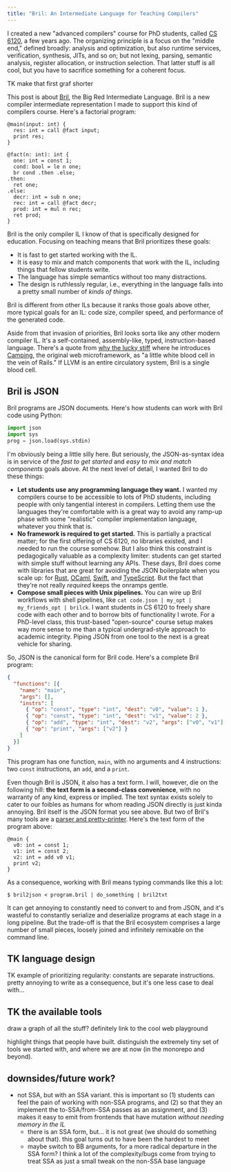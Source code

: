 ```yaml
---
title: "Bril: An Intermediate Language for Teaching Compilers"
---
```

I created a new "advanced compilers" course for PhD students, called [CS 6120][cs6120], a few years ago.
The organizing principle is a focus on the "middle end," defined broadly:
analysis and optimization, but also runtime services, verification, synthesis, JITs, and so on;
but not lexing, parsing, semantic analysis, register allocation, or instruction selection.
That latter stuff is all cool, but you have to sacrifice something for a coherent focus.

TK make that first graf shorter

This post is about [Bril][], the Big Red Intermediate Language.
Bril is a new compiler intermediate representation I made to support this kind of compilers course.
Here's a factorial program:

```bril
@main(input: int) {
  res: int = call @fact input;
  print res;
}

@fact(n: int): int {
  one: int = const 1;
  cond: bool = le n one;
  br cond .then .else;
.then:
  ret one;
.else:
  decr: int = sub n one;
  rec: int = call @fact decr;
  prod: int = mul n rec;
  ret prod;
}
```

Bril is the only compiler IL I know of that is specifically designed for education.
Focusing on teaching means that Bril prioritizes these goals:

* It is fast to get started working with the IL.
* It is easy to mix and match components that work with the IL, including things that fellow students write.
* The language has simple semantics without too many distractions.
* The design is ruthlessly regular, i.e., everything in the language falls into a pretty small number of *kinds of things*.

Bril is different from other ILs because it ranks those goals above other, more typical goals for an IL:
code size, compiler speed, and performance of the generated code.

Aside from that invasion of priorities, Bril looks sorta like any other modern compiler IL.
It's a self-contained, assembly-like, typed, instruction-based language.
There's a quote from [why the lucky stiff][why] where he introduces [Camping][], the original web microframework, as "a little white blood cell in the vein of Rails."
If LLVM is an entire circulatory system, Bril is a single blood cell.

[camping]: https://camping.github.io/camping.io/
[why]: https://en.wikipedia.org/wiki/Why_the_lucky_stiff
[bril]: https://capra.cs.cornell.edu/bril/
[cs6120]: https://www.cs.cornell.edu/courses/cs6120/2023fa/

## Bril is JSON

Bril programs are JSON documents.
Here's how students can work with Bril code using Python:

```py
import json
import sys
prog = json.load(sys.stdin)
```

I'm obviously being a little silly here.
But seriously, the JSON-as-syntax idea is in service of the *fast to get started* and *easy to mix and match components* goals above.
At the next level of detail, I wanted Bril to do these things:

* **Let students use any programming language they want.**
  I wanted my compilers course to be accessible to lots of PhD students, including people with only tangential interest in compilers.
  Letting them use the languages they're comfortable with is a great way to avoid any ramp-up phase with some "realistic" compiler implementation language, whatever you think that is.
* **No framework is required to get started.**
  This is partially a practical matter; for the first offering of CS 6120, no libraries existed, and I needed to run the course somehow.
  But I also think this constraint is pedagogically valuable as a complexity limiter:
  students can get started with simple stuff without learning any APIs.
  These days, Bril does come with libraries that are great for avoiding the JSON boilerplate when you scale up:
  for [Rust][bril-rs], [OCaml][bril-ocaml], [Swift][bril-swift], and [TypeScript][bril-ts].
  But the fact that they're not really *required* keeps the onramps gentle.
* **Compose small pieces with Unix pipelines.**
  You can wire up Bril workflows with shell pipelines, like `cat code.json | my_opt | my_friends_opt | brilck`.
  I want students in CS 6120 to freely share code with each other and to borrow bits of functionality I wrote.
  For a PhD-level class, this trust-based "open-source" course setup makes way more sense to me than a typical undergrad-style approach to academic integrity.
  Piping JSON from one tool to the next is a great vehicle for sharing.

So, JSON is the canonical form for Bril code.
Here's a complete Bril program:

```json
{
  "functions": [{
    "name": "main",
    "args": [],
    "instrs": [
      { "op": "const", "type": "int", "dest": "v0", "value": 1 },
      { "op": "const", "type": "int", "dest": "v1", "value": 2 },
      { "op": "add", "type": "int", "dest": "v2", "args": ["v0", "v1"] },
      { "op": "print", "args": ["v2"] }
    ]
  }]
}
```

This program has one function, `main`, with no arguments and 4 instructions:
two `const` instructions, an `add`, and a `print`.

Even though Bril is JSON, it also has a text form.
I will, however, die on the following hill:
**the text form is a second-class convenience**, with no warranty of any kind, express or implied.
The text syntax exists solely to cater to our foibles as humans for whom reading JSON directly is just kinda annoying.
Bril itself is the JSON format you see above.
But two of Bril's many tools are a [parser and pretty-printer][bril-txt].
Here's the text form of the program above:

```bril
@main {
  v0: int = const 1;
  v1: int = const 2;
  v2: int = add v0 v1;
  print v2;
}
```

As a consequence, working with Bril means typing commands like this a lot:

```
$ bril2json < program.bril | do_something | bril2txt
```

It can get annoying to constantly need to convert to and from JSON,
and it's wasteful to constantly serialize and deserialize programs at each stage in a long pipeline.
But the trade-off is that the Bril ecosystem comprises a large number of small pieces, loosely joined and infinitely remixable on the command line.

[bril-ocaml]: https://github.com/sampsyo/bril/tree/main/bril-ocaml
[bril-ts]: https://github.com/sampsyo/bril/tree/main/bril-ts
[bril-swift]: https://github.com/sampsyo/bril/tree/main/bril-swift
[bril-rs]: https://github.com/sampsyo/bril/tree/main/bril-rs
[bril-txt]: https://github.com/sampsyo/bril/blob/main/bril-txt/briltxt.py

## TK language design

TK example of prioritizing regularity: constants are separate instructions. pretty annoying to write as a consequence, but it's one less case to deal with...

## TK the available tools

draw a graph of all the stuff?
definitely link to the cool web playground

highlight things that people have built. distinguish the extremely tiny set of tools we started with, and where we are at now (in the monorepo and beyond).

## downsides/future work?

* not SSA, but with an SSA variant. this is important so (1) students can feel the pain of working with non-SSA programs, and (2) so that they an implement the to-SSA/from-SSA passes as an assignment, and (3) makes it easy to emit from frontends that have mutation *without needing memory in the IL*
    * there is an SSA form, but... it is not great (we should do something about that). this goal turns out to have been the hardest to meet
    * maybe switch to BB arguments, for a more radical departure in the SSA form? I think a lot of the complexity/bugs come from trying to treat SSA as just a small tweak on the non-SSA base language
